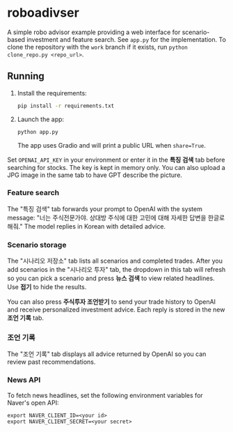 # roboadivser

A simple robo advisor example providing a web interface for scenario-based investment and feature search. See `app.py` for the implementation. To clone the repository with the `work` branch if it exists, run `python clone_repo.py <repo_url>`.

## Running
1. Install the requirements:
   ```bash
   pip install -r requirements.txt
   ```
2. Launch the app:
   ```bash
   python app.py
   ```
   The app uses Gradio and will print a public URL when `share=True`.

Set `OPENAI_API_KEY` in your environment or enter it in the **특징 검색** tab
before searching for stocks. The key is kept in memory only.
You can also upload a JPG image in the same tab to have GPT describe the
picture.

### Feature search
The "특징 검색" tab forwards your prompt to OpenAI with the system message:
"너는 주식전문가야. 상대방 주식에 대한 고민에 대해 자세한 답변을 한글로 해줘." The model replies in Korean with detailed advice.

### Scenario storage
The "시나리오 저장소" tab lists all scenarios and completed trades. After you add scenarios in the "시나리오 투자" tab, the dropdown in this tab will refresh so you can pick a scenario and press **뉴스 검색** to view related headlines. Use **접기** to hide the results.

You can also press **주식투자 조언받기** to send your trade history to OpenAI and receive personalized investment advice. Each reply is stored in the new **조언 기록** tab.

### 조언 기록
The "조언 기록" tab displays all advice returned by OpenAI so you can review past recommendations.

### News API
To fetch news headlines, set the following environment variables for Naver's open API:

```
export NAVER_CLIENT_ID=<your id>
export NAVER_CLIENT_SECRET=<your secret>
```
